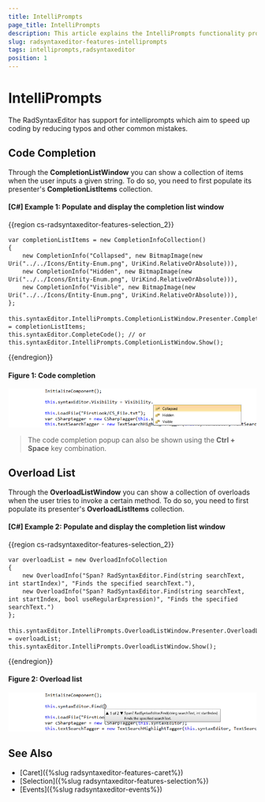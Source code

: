 ```yaml
---
title: IntelliPrompts
page_title: IntelliPrompts
description: This article explains the IntelliPrompts functionality provided by the RadSyntaxEditor control.
slug: radsyntaxeditor-features-intelliprompts
tags: intelliprompts,radsyntaxeditor
position: 1
---
```


# IntelliPrompts

The RadSyntaxEditor has support for intelliprompts which aim to speed up coding by reducing typos and other common mistakes.

## Code Completion

Through the **CompletionListWindow** you can show a collection of items when the user inputs a given string. To do so, you need to first populate its presenter's **CompletionListItems** collection.

#### [C#] Example 1: Populate and display the completion list window
{{region cs-radsyntaxeditor-features-selection_2}}

    var completionListItems = new CompletionInfoCollection()
    {
        new CompletionInfo("Collapsed", new BitmapImage(new Uri("../../Icons/Entity-Enum.png", UriKind.RelativeOrAbsolute))),
        new CompletionInfo("Hidden", new BitmapImage(new Uri("../../Icons/Entity-Enum.png", UriKind.RelativeOrAbsolute))),
        new CompletionInfo("Visible", new BitmapImage(new Uri("../../Icons/Entity-Enum.png", UriKind.RelativeOrAbsolute))),
    };

    this.syntaxEditor.IntelliPrompts.CompletionListWindow.Presenter.CompletionListItems = completionListItems;
    this.syntaxEditor.CompleteCode(); // or this.syntaxEditor.IntelliPrompts.CompletionListWindow.Show();
{{endregion}}

#### Figure 1: Code completion
![Code completion](images/syntaxeditor-intelliprompts-completion.png)

>The code completion popup can also be shown using the **Ctrl + Space** key combination.

## Overload List

Through the **OverloadListWindow** you can show a collection of overloads when the user tries to invoke a certain method. To do so, you need to first populate its presenter's **OverloadListItems** collection.

#### [C#] Example 2: Populate and display the completion list window
{{region cs-radsyntaxeditor-features-selection_2}}

    var overloadList = new OverloadInfoCollection
    {
        new OverloadInfo("Span? RadSyntaxEditor.Find(string searchText, int startIndex)", "Finds the specified searchText."),
        new OverloadInfo("Span? RadSyntaxEditor.Find(string searchText, int startIndex, bool useRegularExpression)", "Finds the specified searchText.")
    };

    this.syntaxEditor.IntelliPrompts.OverloadListWindow.Presenter.OverloadListItems = overloadList;
    this.syntaxEditor.IntelliPrompts.OverloadListWindow.Show();
{{endregion}}

#### Figure 2: Overload list
![Overload list](images/syntaxeditor-intelliprompts-overloads.png)

## See Also

* [Caret]({%slug radsyntaxeditor-features-caret%})
* [Selection]({%slug radsyntaxeditor-features-selection%})
* [Events]({%slug radsyntaxeditor-events%})